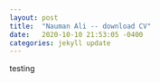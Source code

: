 ```yaml
---
layout: post
title:  "Nauman Ali -- download CV"
date:   2020-10-10 21:53:05 -0400
categories: jekyll update
---
```


testing